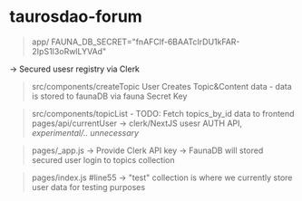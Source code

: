 # taurosdao-forum


>app/
FAUNA_DB_SECRET="fnAFClf-6BAATcIrDU1kFAR-2IpS1I3oRwlLYVAd"


-> Secured usesr registry via Clerk

>src/components/createTopic
> User Creates Topic&Content data
	- data is stored to faunaDB via fauna Secret Key

>src/components/topicList
	- TODO: Fetch topics_by_id data to frontend
>pages/api/currentUser
-> clerk/NextJS usesr AUTH API, *experimental/.. unnecessary* 

>pages/_app.js 
-> Provide Clerk API key
-> FaunaDB will stored secured user login to topics collection

> pages/index.js #line55
-> "test" collection is where we currently store user data for testing purposes
